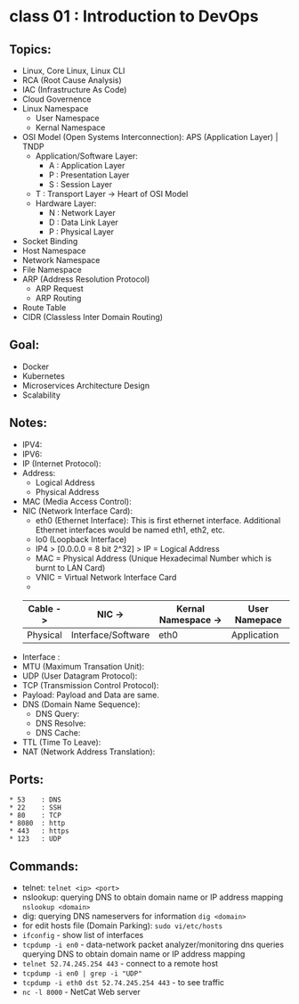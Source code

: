 # class 01 : Introduction to DevOps

## Topics:
* Linux, Core Linux, Linux CLI
* RCA (Root Cause Analysis)
* IAC (Infrastructure As Code)
* Cloud Governence
* Linux Namespace
	* User Namespace 
	* Kernal Namespace
* OSI Model (Open Systems Interconnection): APS (Application Layer) | TNDP
	* Application/Software Layer:
		* A : Application Layer
		* P : Presentation Layer
		* S : Session Layer
	* T : Transport Layer -> Heart of OSI Model
	* Hardware Layer: 
		* N : Network Layer
		* D : Data Link Layer
		* P : Physical Layer
* Socket Binding
* Host Namespace 
* Network Namespace
* File Namespace
* ARP (Address Resolution Protocol)
	* ARP Request
	* ARP Routing
* Route Table
* CIDR (Classless Inter Domain Routing)

## Goal:
* Docker
* Kubernetes
* Microservices Architecture Design
* Scalability


## Notes:
* IPV4: 
* IPV6:
 * IP (Internet Protocol):
* Address:
	* Logical Address
	* Physical Address
* MAC (Media Access Control):
* NIC (Network Interface Card):
	* eth0 (Ethernet Interface): This is first ethernet interface. Additional Ethernet interfaces would be named eth1, eth2, etc.
	* lo0 (Loopback Interface)
	* IP4 > [0.0.0.0 = 8 bit 2^32] > IP = Logical Address 
	* MAC = Physical Address (Unique Hexadecimal Number which is burnt to LAN Card)
	* VNIC = Virtual Network Interface Card
	* 
	|Cable -> |NIC -> |Kernal Namespace -> |User Namepace|
	|--|--|--|--|
	|Physical|Interface/Software|eth0|Application|
* Interface :
* MTU (Maximum Transation Unit):
* UDP (User Datagram Protocol):
* TCP (Transmission Control Protocol):
* Payload: Payload and Data are same.
* DNS (Domain Name Sequence):
	* DNS Query:
	* DNS Resolve:
	* DNS Cache:
* TTL (Time To Leave):
* NAT (Network Address Translation): 

## Ports:
	* 53	: DNS
	* 22	: SSH
	* 80	: TCP
	* 8080	: http
	* 443	: https
	* 123	: UDP
## Commands:

* telnet: ```telnet <ip> <port>```
* nslookup: querying DNS to obtain domain name or IP address mapping ```nslookup <domain>```
* dig: querying DNS nameservers for information ```dig <domain>```
* for edit hosts file (Domain Parking): ```sudo vi/etc/hosts```
* ```ifconfig``` - show list of interfaces
* ```tcpdump -i en0``` - data-network packet analyzer/monitoring dns queries
querying DNS to obtain domain name or IP address mapping
* ```telnet 52.74.245.254 443``` - connect to a remote host
* ```tcpdump -i en0 | grep -i "UDP"```
* ```tcpdump -i eth0 dst 52.74.245.254 443``` - to see traffic
* ```nc -l 8000``` - NetCat Web server 





